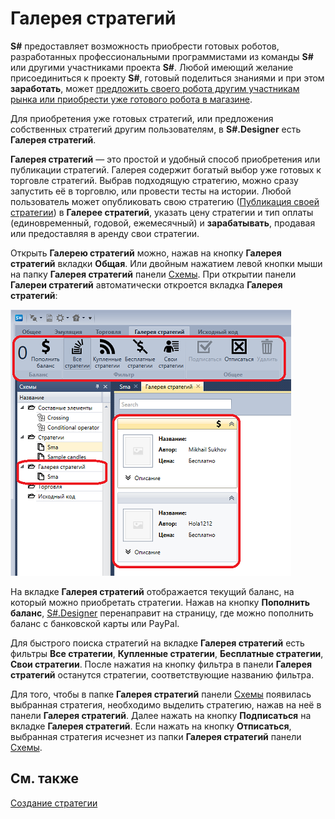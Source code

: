 # Галерея стратегий

**S\#** предоставляет возможность приобрести готовых роботов, разработанных профессиональными программистами из команды **S\#** или другими участниками проекта **S\#**. Любой имеющий желание присоединиться к проекту **S\#**, готовый поделиться знаниями и при этом **заработать**, может [предложить своего робота другим участникам рынка или приобрести уже готового робота в магазине](https://stocksharp.ru/robot/). 

Для приобретения уже готовых стратегий, или предложения собственных стратегий другим пользователям, в **S\#.Designer** есть **Галерея стратегий**.

**Галерея стратегий** — это простой и удобный способ приобретения или публикации стратегий. Галерея содержит богатый выбор уже готовых к торговле стратегий. Выбрав подходящую стратегию, можно сразу запустить её в торговлю, или провести тесты на истории. Любой пользователь может опубликовать свою стратегию ([Публикация своей стратегии](Designer_Gallery_publish.md)) в **Галерее стратегий**, указать цену стратегии и тип оплаты (единовременный, годовой, ежемесячный) и **зарабатывать**, продавая или предоставляя в аренду свои стратегии.

Открыть **Галерею стратегий** можно, нажав на кнопку **Галерея стратегий** вкладки **Общая**. Или двойным нажатием левой кнопки мыши на папку **Галерея стратегий** панели [Схемы](Designer_Panel_Schemas.md). При открытии панели **Галереи стратегий** автоматически откроется вкладка **Галерея стратегий**:

![Designer The gallery of strategies 00](../images/Designer_gallery_of_strategies_00.png)

На вкладке **Галерея стратегий** отображается текущий баланс, на который можно приобретать стратегии. Нажав на кнопку **Пополнить баланс**, [S\#.Designer](Designer.md) перенаправит на страницу, где можно пополнить баланс с банковской карты или PayPal.

Для быстрого поиска стратегий на вкладке **Галерея стратегий** есть фильтры **Все стратегии**, **Купленные стратегии**, **Бесплатные стратегии**, **Свои стратегии**. После нажатия на кнопку фильтра в панели **Галерея стратегий** останутся стратегии, соответствующие названию фильтра.

Для того, чтобы в папке **Галерея стратегий** панели [Схемы](Designer_Panel_Schemas.md) появилась выбранная стратегия, необходимо выделить стратегию, нажав на неё в панели **Галерея стратегий**. Далее нажать на кнопку **Подписаться** на вкладке **Галерея стратегий**. Если нажать на кнопку **Отписаться**, выбранная стратегия исчезнет из папки **Галерея стратегий** панели [Схемы](Designer_Panel_Schemas.md).

## См. также

[Создание стратегии](Designer_Creation_strategy.md)
